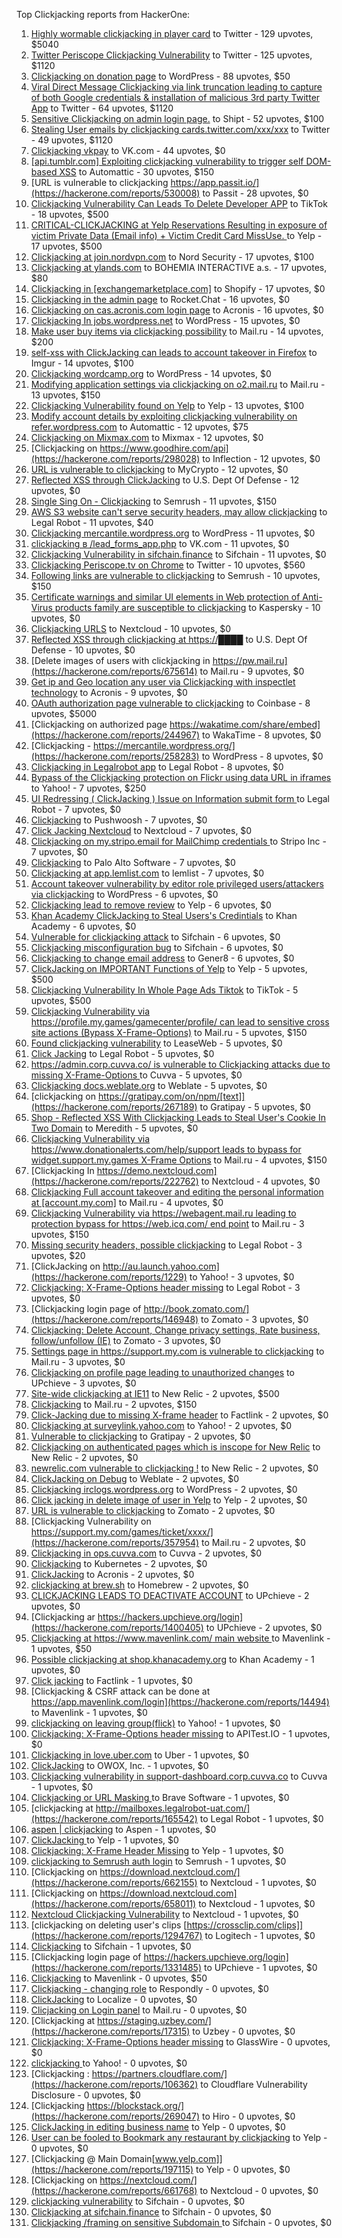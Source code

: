 Top Clickjacking reports from HackerOne:

1. [Highly wormable clickjacking in player card](https://hackerone.com/reports/85624) to Twitter - 129 upvotes, $5040
2. [Twitter Periscope Clickjacking Vulnerability](https://hackerone.com/reports/591432) to Twitter - 125 upvotes, $1120
3. [Clickjacking on donation page](https://hackerone.com/reports/921709) to WordPress - 88 upvotes, $50
4. [Viral Direct Message Clickjacking via link truncation leading to capture of both Google credentials & installation of malicious 3rd party Twitter App](https://hackerone.com/reports/643274) to Twitter - 64 upvotes, $1120
5. [Sensitive Clickjacking on admin login page.](https://hackerone.com/reports/389145) to Shipt - 52 upvotes, $100
6. [Stealing User emails by clickjacking cards.twitter.com/xxx/xxx](https://hackerone.com/reports/154963) to Twitter - 49 upvotes, $1120
7. [Clickjacking vkpay](https://hackerone.com/reports/374817) to VK.com - 44 upvotes, $0
8. [[api.tumblr.com] Exploiting clickjacking vulnerability to trigger self DOM-based XSS](https://hackerone.com/reports/953579) to Automattic - 30 upvotes, $150
9. [URL is vulnerable to clickjacking  https://app.passit.io/](https://hackerone.com/reports/530008) to Passit - 28 upvotes, $0
10. [Clickjacking Vulnerability Can Leads To Delete Developer APP](https://hackerone.com/reports/1416612) to TikTok - 18 upvotes, $500
11. [CRITICAL-CLICKJACKING at Yelp Reservations Resulting in exposure of victim Private Data (Email info) + Victim Credit Card MissUse. ](https://hackerone.com/reports/355859) to Yelp - 17 upvotes, $500
12. [Clickjacking at join.nordvpn.com](https://hackerone.com/reports/765955) to Nord Security - 17 upvotes, $100
13. [Clickjacking at ylands.com](https://hackerone.com/reports/405342) to BOHEMIA INTERACTIVE a.s. - 17 upvotes, $80
14. [Clickjacking in [exchangemarketplace.com]](https://hackerone.com/reports/658217) to Shopify - 17 upvotes, $0
15. [Clickjacking in the admin page](https://hackerone.com/reports/728004) to Rocket.Chat - 16 upvotes, $0
16. [Clickjacking on cas.acronis.com login page](https://hackerone.com/reports/971234) to Acronis - 16 upvotes, $0
17. [Clickjacking In jobs.wordpress.net](https://hackerone.com/reports/223024) to WordPress - 15 upvotes, $0
18. [Make user buy items via clickjacking possibility](https://hackerone.com/reports/471967) to Mail.ru - 14 upvotes, $200
19. [self-xss with ClickJacking can leads to account takeover in Firefox](https://hackerone.com/reports/892289) to Imgur - 14 upvotes, $100
20. [Clickjacking wordcamp.org](https://hackerone.com/reports/230581) to WordPress - 14 upvotes, $0
21. [Modifying application settings via clickjacking on o2.mail.ru](https://hackerone.com/reports/355774) to Mail.ru - 13 upvotes, $150
22. [Clickjacking Vulnerability found on Yelp](https://hackerone.com/reports/214087) to Yelp - 13 upvotes, $100
23. [Modify account details by exploiting clickjacking vulnerability on refer.wordpress.com](https://hackerone.com/reports/765355) to Automattic - 12 upvotes, $75
24. [Clickjacking on Mixmax.com](https://hackerone.com/reports/234713) to Mixmax - 12 upvotes, $0
25. [Clickjacking on https://www.goodhire.com/api](https://hackerone.com/reports/298028) to Inflection - 12 upvotes, $0
26. [URL is vulnerable to clickjacking](https://hackerone.com/reports/712376) to MyCrypto - 12 upvotes, $0
27. [Reflected XSS through ClickJacking](https://hackerone.com/reports/1171403) to U.S. Dept Of Defense - 12 upvotes, $0
28. [Single Sing On - Clickjacking](https://hackerone.com/reports/299009) to Semrush - 11 upvotes, $150
29. [AWS S3 website can't serve security headers, may allow clickjacking](https://hackerone.com/reports/149572) to Legal Robot - 11 upvotes, $40
30. [Clickjacking mercantile.wordpress.org](https://hackerone.com/reports/264125) to WordPress - 11 upvotes, $0
31. [clickjacking в /lead_forms_app.php](https://hackerone.com/reports/294334) to VK.com - 11 upvotes, $0
32. [Clickjacking Vulnerability in sifchain.finance](https://hackerone.com/reports/1185949) to Sifchain - 11 upvotes, $0
33. [Clickjacking Periscope.tv on Chrome](https://hackerone.com/reports/198622) to Twitter - 10 upvotes, $560
34. [Following links are vulnerable to clickjacking](https://hackerone.com/reports/289246) to Semrush - 10 upvotes, $150
35. [Certificate warnings and similar UI elements in Web protection of Anti-Virus products family are susceptible to clickjacking](https://hackerone.com/reports/463695) to Kaspersky - 10 upvotes, $0
36. [Clickjacking URLS](https://hackerone.com/reports/1039805) to Nextcloud - 10 upvotes, $0
37. [Reflected XSS through clickjacking at https://████](https://hackerone.com/reports/1149144) to U.S. Dept Of Defense - 10 upvotes, $0
38. [Delete images of users  with clickjacking in https://pw.mail.ru](https://hackerone.com/reports/675614) to Mail.ru - 9 upvotes, $0
39. [Get ip and Geo location any user via Clickjacking with inspectlet technology](https://hackerone.com/reports/998555) to Acronis - 9 upvotes, $0
40. [OAuth authorization page vulnerable to clickjacking](https://hackerone.com/reports/65825) to Coinbase - 8 upvotes, $5000
41. [Clickjacking on authorized page https://wakatime.com/share/embed](https://hackerone.com/reports/244967) to WakaTime - 8 upvotes, $0
42. [Clickjacking - https://mercantile.wordpress.org/](https://hackerone.com/reports/258283) to WordPress - 8 upvotes, $0
43. [Clickjacking in Legalrobot app](https://hackerone.com/reports/270454) to Legal Robot - 8 upvotes, $0
44. [Bypass of the Clickjacking protection on Flickr using data URL in iframes](https://hackerone.com/reports/7264) to Yahoo! - 7 upvotes, $250
45. [UI Redressing ( ClickJacking ) Issue on Information submit form ](https://hackerone.com/reports/163753) to Legal Robot - 7 upvotes, $0
46. [Clickjacking](https://hackerone.com/reports/200419) to Pushwoosh - 7 upvotes, $0
47. [Click Jacking Nextcloud](https://hackerone.com/reports/347782) to Nextcloud - 7 upvotes, $0
48. [Clickjacking on my.stripo.email for MailChimp credentials ](https://hackerone.com/reports/737625) to Stripo Inc - 7 upvotes, $0
49. [ Clickjacking](https://hackerone.com/reports/688546) to Palo Alto Software - 7 upvotes, $0
50. [Clickjacking at  app.lemlist.com](https://hackerone.com/reports/1574017) to lemlist - 7 upvotes, $0
51. [Account takeover vulnerability by editor role privileged users/attackers via clickjacking](https://hackerone.com/reports/388254) to WordPress - 6 upvotes, $0
52. [Clickjacking lead to remove review](https://hackerone.com/reports/965141) to Yelp - 6 upvotes, $0
53. [Khan Academy ClickJacking to Steal Users's Credintials](https://hackerone.com/reports/639682) to Khan Academy - 6 upvotes, $0
54. [Vulnerable for clickjacking attack](https://hackerone.com/reports/1188639) to Sifchain - 6 upvotes, $0
55. [Clickjacking misconfiguration bug](https://hackerone.com/reports/1176104) to Sifchain - 6 upvotes, $0
56. [Clickjacking to change email address](https://hackerone.com/reports/783191) to Gener8 - 6 upvotes, $0
57. [ClickJacking on IMPORTANT Functions of Yelp](https://hackerone.com/reports/305128) to Yelp - 5 upvotes, $500
58. [Clickjacking Vulnerability In Whole Page Ads Tiktok](https://hackerone.com/reports/1418857) to TikTok - 5 upvotes, $500
59. [Clickjacking Vulnerability via https://profile.my.games/gamecenter/profile/ can lead to sensitive cross site actions (Bypass X-Frame-Options)](https://hackerone.com/reports/974090) to Mail.ru - 5 upvotes, $150
60. [Found clickjacking vulnerability](https://hackerone.com/reports/119828) to LeaseWeb - 5 upvotes, $0
61. [Click Jacking](https://hackerone.com/reports/163888) to Legal Robot - 5 upvotes, $0
62. [https://admin.corp.cuvva.co/ is vulnerable to Clickjacking attacks due to missing X-Frame-Options ](https://hackerone.com/reports/231434) to Cuvva - 5 upvotes, $0
63. [Clickjacking docs.weblate.org](https://hackerone.com/reports/223391) to Weblate - 5 upvotes, $0
64. [clickjacking on https://gratipay.com/on/npm/[text]](https://hackerone.com/reports/267189) to Gratipay - 5 upvotes, $0
65. [Shop - Reflected  XSS  With  Clickjacking Leads to Steal User's Cookie  In Two Domain](https://hackerone.com/reports/1221942) to Meredith - 5 upvotes, $0
66. [Clickjacking Vulnerability via https://www.donationalerts.com/help/support leads to bypass for widget.support.my.games X-Frame Options](https://hackerone.com/reports/1027192) to Mail.ru - 4 upvotes, $150
67. [Clickjacking In https://demo.nextcloud.com](https://hackerone.com/reports/222762) to Nextcloud - 4 upvotes, $0
68. [Clickjacking Full account takeover and editing the personal information at [account.my.com]](https://hackerone.com/reports/261652) to Mail.ru - 4 upvotes, $0
69. [Clickjacking Vulnerability via https://webagent.mail.ru leading to protection bypass for https://web.icq.com/ end point](https://hackerone.com/reports/918923) to Mail.ru - 3 upvotes, $150
70. [Missing security headers, possible clickjacking](https://hackerone.com/reports/64645) to Legal Robot - 3 upvotes, $20
71. [ClickJacking on http://au.launch.yahoo.com](https://hackerone.com/reports/1229) to Yahoo! - 3 upvotes, $0
72. [Clickjacking: X-Frame-Options header missing](https://hackerone.com/reports/163646) to Legal Robot - 3 upvotes, $0
73. [Clickjacking login page of http://book.zomato.com/](https://hackerone.com/reports/146948) to Zomato - 3 upvotes, $0
74. [Clickjacking: Delete Account, Change privacy settings, Rate business, follow/unfollow (IE)](https://hackerone.com/reports/338569) to Zomato - 3 upvotes, $0
75. [Settings page in https://support.my.com is vulnerable to clickjacking](https://hackerone.com/reports/667400) to Mail.ru - 3 upvotes, $0
76. [Clickjacking on profile page leading to unauthorized changes](https://hackerone.com/reports/1198907) to UPchieve - 3 upvotes, $0
77. [Site-wide clickjacking at IE11](https://hackerone.com/reports/614947) to New Relic - 2 upvotes, $500
78. [Clickjacking](https://hackerone.com/reports/8724) to Mail.ru - 2 upvotes, $150
79. [Click-Jacking due to missing X-frame header](https://hackerone.com/reports/17664) to Factlink - 2 upvotes, $0
80. [Clickjacking at surveylink.yahoo.com](https://hackerone.com/reports/3578) to Yahoo! - 2 upvotes, $0
81. [Vulnerable to clickjacking](https://hackerone.com/reports/123782) to Gratipay - 2 upvotes, $0
82. [Clickjacking on authenticated pages which is inscope for New Relic](https://hackerone.com/reports/128645) to New Relic - 2 upvotes, $0
83. [newrelic.com vulnerable to clickjacking !](https://hackerone.com/reports/123126) to New Relic - 2 upvotes, $0
84. [ClickJacking on Debug](https://hackerone.com/reports/225555) to Weblate - 2 upvotes, $0
85. [Clickjacking irclogs.wordpress.org](https://hackerone.com/reports/267075) to WordPress - 2 upvotes, $0
86. [Click jacking in delete image of user in Yelp](https://hackerone.com/reports/201848) to Yelp - 2 upvotes, $0
87. [URL is vulnerable to clickjacking](https://hackerone.com/reports/337219) to Zomato - 2 upvotes, $0
88. [Clickjacking Vulnerability on https://support.my.com/games/ticket/xxxx/](https://hackerone.com/reports/357954) to Mail.ru - 2 upvotes, $0
89. [Clickjacking in ops.cuvva.com](https://hackerone.com/reports/583624) to Cuvva - 2 upvotes, $0
90. [Clickjacking](https://hackerone.com/reports/832593) to Kubernetes - 2 upvotes, $0
91. [ClickJacking](https://hackerone.com/reports/947690) to Acronis - 2 upvotes, $0
92. [clickjacking at  brew.sh](https://hackerone.com/reports/1245972) to Homebrew - 2 upvotes, $0
93. [CLICKJACKING LEADS TO DEACTIVATE ACCOUNT](https://hackerone.com/reports/1301113) to UPchieve - 2 upvotes, $0
94. [Clickjacking ar https://hackers.upchieve.org/login](https://hackerone.com/reports/1400405) to UPchieve - 2 upvotes, $0
95. [Clickjacking at https://www.mavenlink.com/ main website ](https://hackerone.com/reports/14631) to Mavenlink - 1 upvotes, $50
96. [Possible clickjacking at shop.khanacademy.org](https://hackerone.com/reports/6370) to Khan Academy - 1 upvotes, $0
97. [Click jacking](https://hackerone.com/reports/13550) to Factlink - 1 upvotes, $0
98. [Clickjacking & CSRF attack can be done at https://app.mavenlink.com/login](https://hackerone.com/reports/14494) to Mavenlink - 1 upvotes, $0
99. [clickjacking on leaving group(flick)](https://hackerone.com/reports/7745) to Yahoo! - 1 upvotes, $0
100. [Clickjacking: X-Frame-Options header missing](https://hackerone.com/reports/129650) to APITest.IO - 1 upvotes, $0
101. [Clickjacking in love.uber.com](https://hackerone.com/reports/137152) to Uber - 1 upvotes, $0
102. [ClickJacking](https://hackerone.com/reports/183127) to OWOX, Inc. - 1 upvotes, $0
103. [Clickjacking vulnerability in support-dashboard.corp.cuvva.co](https://hackerone.com/reports/231694) to Cuvva - 1 upvotes, $0
104. [Clickjacking or URL Masking ](https://hackerone.com/reports/204198) to Brave Software - 1 upvotes, $0
105. [clickjacking at http://mailboxes.legalrobot-uat.com/](https://hackerone.com/reports/165542) to Legal Robot - 1 upvotes, $0
106. [aspen | clickjacking](https://hackerone.com/reports/272387) to Aspen - 1 upvotes, $0
107. [ClickJacking ](https://hackerone.com/reports/179839) to Yelp - 1 upvotes, $0
108. [Clickjacking: X-Frame Header Missing](https://hackerone.com/reports/168358) to Yelp - 1 upvotes, $0
109. [clickjacking to Semrush auth login](https://hackerone.com/reports/318295) to Semrush - 1 upvotes, $0
110. [Clickjacking on https://download.nextcloud.com/](https://hackerone.com/reports/662155) to Nextcloud - 1 upvotes, $0
111. [Clickjacking on https://download.nextcloud.com](https://hackerone.com/reports/658011) to Nextcloud - 1 upvotes, $0
112. [Nextcloud Clickjacking Vulnerability](https://hackerone.com/reports/710996) to Nextcloud - 1 upvotes, $0
113. [clickjacking on deleting user's clips [https://crossclip.com/clips]](https://hackerone.com/reports/1294767) to Logitech - 1 upvotes, $0
114. [Clickjacking](https://hackerone.com/reports/1206138) to Sifchain - 1 upvotes, $0
115. [Clickjacking login page of https://hackers.upchieve.org/login](https://hackerone.com/reports/1331485) to UPchieve - 1 upvotes, $0
116. [Clickjacking](https://hackerone.com/reports/21110) to Mavenlink - 0 upvotes, $50
117. [Clickjacking - changing role](https://hackerone.com/reports/7924) to Respondly - 0 upvotes, $0
118. [ClickJacking](https://hackerone.com/reports/7862) to Localize - 0 upvotes, $0
119. [Clicjacking on Login panel](https://hackerone.com/reports/8459) to Mail.ru - 0 upvotes, $0
120. [Clickjacking at https://staging.uzbey.com/](https://hackerone.com/reports/17315) to Uzbey - 0 upvotes, $0
121. [Clickjacking: X-Frame-Options header missing](https://hackerone.com/reports/27594) to GlassWire - 0 upvotes, $0
122. [clickjacking ](https://hackerone.com/reports/1207) to Yahoo! - 0 upvotes, $0
123. [Clickjacking : https://partners.cloudflare.com/](https://hackerone.com/reports/106362) to Cloudflare Vulnerability Disclosure - 0 upvotes, $0
124. [Clickjacking https://blockstack.org/](https://hackerone.com/reports/269047) to Hiro - 0 upvotes, $0
125. [ClickJacking in editing business name](https://hackerone.com/reports/227837) to Yelp - 0 upvotes, $0
126. [User can be fooled to Bookmark any restaurant by clickjacking](https://hackerone.com/reports/228295) to Yelp - 0 upvotes, $0
127. [Clickjacking @ Main Domain[www.yelp.com]](https://hackerone.com/reports/197115) to Yelp - 0 upvotes, $0
128. [Clickjacking on https://nextcloud.com/](https://hackerone.com/reports/661768) to Nextcloud - 0 upvotes, $0
129. [clickjacking vulnerability](https://hackerone.com/reports/1199904) to Sifchain - 0 upvotes, $0
130. [	 Clickjacking at sifchain.finance](https://hackerone.com/reports/1212595) to Sifchain - 0 upvotes, $0
131. [Clickjacking /framing on sensitive Subdomain ](https://hackerone.com/reports/1195209) to Sifchain - 0 upvotes, $0

